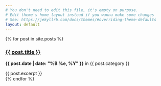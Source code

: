```yaml
---
# You don't need to edit this file, it's empty on purpose.
# Edit theme's home layout instead if you wanna make some changes
# See: https://jekyllrb.com/docs/themes/#overriding-theme-defaults
layout: default
---
```

{% for post in site.posts %}
  <div>
    <h3><a href="{{ post.url }}">{{ post.title }}</a></h3>
    <p><strong>{{ post.date | date: "%B %e, %Y" }}</strong> in {{ post.category }}</p>
    {{ post.excerpt }}
  </div>
{% endfor %}	

